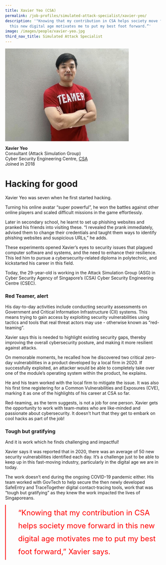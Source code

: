 ```yaml
---
title: Xavier Yeo (CSA)
permalink: /job-profiles/simulated-attack-specialist/xavier-yeo/
description: '"Knowing that my contribution in CSA helps society move forward in
  this new digital age motivates me to put my best foot forward.”'
image: /images/people/xavier-yeo.jpg
third_nav_title: Simulated Attack Specialist
---
```

<img src="/images/people/xavier-yeo.jpg" alt="Xavier Yeo" style="width:400px;" align="left">
<br clear="left">

**Xavier Yeo**<br>
Consultant (Attack Simulation Group)<br>
Cyber Security Engineering Centre, [CSA](https://www.csa.gov.sg/)<br>
Joined in 2018

# Hacking for good

Xavier Yeo was seven when he first started hacking. 

Turning his online avatar “super powerful”, he won the battles against other online players and scaled difficult missions in the game effortlessly. 

Later in secondary school, he learnt to set up phishing websites and pranked his friends into visiting these. “I revealed the prank immediately, advised them to change their credentials and taught them ways to identify phishing websites and suspicious URLs,” he adds.

These experiments opened Xavier’s eyes to security issues that plagued computer software and systems, and the need to enhance their resilience. This led him to pursue a cybersecurity-related diploma in polytechnic, and kickstarted his career in this field. 

Today, the 29-year-old is working in the Attack Simulation Group (ASG) in Cyber Security Agency of Singapore’s (CSA) Cyber Security Engineering Centre (CSEC).

### Red Teamer, alert

His day-to-day activities include conducting security assessments on Government and Critical Information Infrastructure (CII) systems. This means trying to gain access by exploiting security vulnerabilities using tactics and tools that real threat actors may use - otherwise known as “red-teaming”. 

Xavier says this is needed to highlight existing security gaps, thereby improving the overall cybersecurity posture, and making it more resilient against attacks. 

On memorable moments, he recalled how he discovered two critical zero-day vulnerabilities in a product developed by a local firm in 2020. If successfully exploited, an attacker would be able to completely take over one of the module’s operating system within the product, he explains.

He and his team worked with the local firm to mitigate the issue. It was also his first time registering for a Common Vulnerabilities and Exposures (CVE), marking it as one of the highlights of his career at CSA so far. 

Red-teaming, as the term suggests, is not a job for one person. Xavier gets the opportunity to work with team-mates who are like-minded and passionate about cybersecurity. It doesn’t hurt that they get to embark on cool hacks as part of the job!

### Tough but gratifying

And it is work which he finds challenging and impactful!

Xavier says it was reported that in 2020, there was an average of 50 new security vulnerabilities identified each day. It’s a challenge just to be able to keep up in this fast-moving industry, particularly in the digital age we are in today. 

The work doesn’t end during the ongoing COVID-19 pandemic either. His team worked with GovTech to help secure the then newly developed SafeEntry and TraceTogether digital contact-tracing tools, work that was “tough but gratifying” as they knew the work impacted the lives of Singaporeans. 

<div style="font-size:24px; font-weight: 400; line-height: 1.75; color: #FF0000; padding: 5px 0px 5px 40px; margin-left: 0; border-left: 2px solid red">“Knowing that my contribution in CSA helps society move forward in this new digital age motivates me to put my best foot forward,” Xavier says.</div>